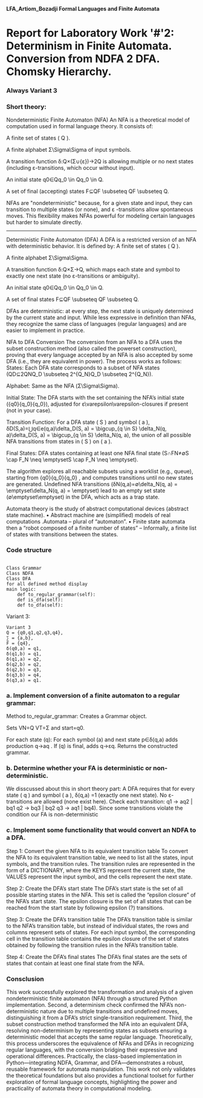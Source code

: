 **LFA_Artiom_Bozadji
Formal Languages and Finite Automata**

# Report for Laboratory Work '#'2: Determinism in Finite Automata. Conversion from NDFA 2 DFA. Chomsky Hierarchy.
### Always Variant 3

### Short theory:
Nondeterministic Finite Automaton (NFA)
An NFA is a theoretical model of computation used in formal language theory. 
It consists of: 

A finite set of states ( Q ).

A finite alphabet Σ\Sigma\Sigma of input symbols.

A transition function δ:Q×(Σ∪{ε})→2Q is allowing multiple or no next states 
(including ε-transitions, which occur without input).

An initial state q0∈Qq_0 \in Qq_0 \in Q.

A set of final (accepting) states F⊆QF \subseteq QF \subseteq Q.

NFAs are "nondeterministic" because, for a given state and input, they can transition to multiple states (or none), and ε
-transitions allow spontaneous moves. This flexibility makes NFAs powerful for modeling certain languages but harder to simulate directly.

-------------------------------------------------------------------------------------------------------------------------------------------

Deterministic Finite Automaton (DFA)
A DFA is a restricted version of an NFA with deterministic behavior. It is defined by:
A finite set of states ( Q ).

A finite alphabet Σ\Sigma\Sigma.

A transition function δ:Q×Σ→Q, which maps each state and symbol to exactly one next state (no ε-transitions or ambiguity).

An initial state q0∈Qq_0 \in Qq_0 \in Q.

A set of final states F⊆QF \subseteq QF \subseteq Q.

DFAs are deterministic: at every step, the next state is uniquely determined by the current state and input. While less expressive in definition than NFAs, they recognize the same class of languages (regular languages) and are easier to implement in practice.



NFA to DFA Conversion
The conversion from an NFA to a DFA uses the subset construction method (also called the powerset construction), proving that every language accepted by an NFA is also accepted by some DFA (i.e., they are equivalent in power). The process works as follows:
States: Each DFA state corresponds to a subset of NFA states (QD⊆2QNQ_D \subseteq 2^{Q_N}Q_D \subseteq 2^{Q_N}).

Alphabet: Same as the NFA (Σ\Sigma\Sigma).

Initial State: The DFA starts with the set containing the NFA’s initial state ({q0}\{q_0\}\{q_0\}), adjusted 
for ε\varepsilon\varepsilon-closures if present (not in your case).

Transition Function: For a DFA state ( S ) and symbol ( a ), δD(S,a)=⋃q∈e(q,a)\delta_D(S, a) = \bigcup_{q \in S} \delta_N(q, a)\delta_D(S, a) = \bigcup_{q \in S} \delta_N(q, a), the union of all possible NFA transitions from states in ( S ) on ( a ).

Final States: DFA states containing at least one NFA final state (S∩FN≠∅S \cap F_N \neq \emptysetS \cap F_N \neq \emptyset).

The algorithm explores all reachable subsets using a worklist (e.g., queue), starting from {q0}\{q_0\}\{q_0\}
, and computes transitions until no new states are generated. Undefined NFA transitions 
(δN(q,a)=∅\delta_N(q, a) = \emptyset\delta_N(q, a) = \emptyset) lead to an empty set state (∅\emptyset\emptyset) in the DFA, which acts as a trap state.

Automata theory is the study of abstract
computational devices (abstract state
machine).
• Abstract machine are (simplified) models of
real computations .Automata – plural of “automaton”.
• Finite state automata then a “robot composed of a finite
number of states”
– Informally, a finite list of states with transitions between the states.

### Code structure
```

Class Grammar
Class NDFA
Class DFA
for all defined method display
main logic:
    def to_regular_grammar(self):
    def is_dfa(self):
    def to_dfa(self):
```
Variant 3:
```
Variant 3
Q = {q0,q1,q2,q3,q4},
∑ = {a,b},
F = {q4},
δ(q0,a) = q1,
δ(q1,b) = q1,
δ(q1,a) = q2,
δ(q2,b) = q2,
δ(q2,b) = q3,
δ(q3,b) = q4, 
δ(q3,a) = q1.
```

### a. Implement conversion of a finite automaton to a regular grammar:

Method to_regular_grammar:
Creates a Grammar object.

Sets VN=Q VT=Σ and start=q0.

For each state (q):
For each symbol (a) and next state p∈δ(q,a) adds production q→aq .
If (q) is final, adds q→εq.
Returns the constructed grammar.

### b. Determine whether your FA is deterministic or non-deterministic.

We disscussed about this in short theory part:
A DFA requires that for every state ( q ) and symbol ( a ), δ(q,a) =1 (exactly one next state).
No ε-transitions are allowed (none exist here).
Check each transition:
  q1 -> aq2 | bq1
  q2 -> bq3 | bq2
  q3 -> aq1 | bq4).
Since some transitions violate the condition our FA is non-deterministic

### c. Implement some functionality that would convert an NDFA to a DFA.

Step 1: Convert the given NFA to its equivalent transition table
To convert the NFA to its equivalent transition table, we need to list all the states, input symbols, and the transition rules. The transition rules are represented in the form of a DICTIONARY, where the KEYS represent the current state, the VALUES represent the input symbol, and the cells represent the next state. 

Step 2: Create the DFA’s start state
The DFA’s start state is the set of all possible starting states in the NFA. This set is called the “epsilon closure” of the NFA’s start state. The epsilon closure is the set of all states that can be reached from the start state by following epsilon (?) transitions.

Step 3: Create the DFA’s transition table
The DFA’s transition table is similar to the NFA’s transition table, but instead of individual states, the rows and columns represent sets of states. For each input symbol, the corresponding cell in the transition table contains the epsilon closure of the set of states obtained by following the transition rules in the NFA’s transition table.

Step 4: Create the DFA’s final states
The DFA’s final states are the sets of states that contain at least one final state from the NFA.

### Consclusion 
This work successfully explored the transformation and analysis of a given nondeterministic finite automaton (NFA) through a structured Python implementation. Second, a determinism check confirmed the NFA’s non-deterministic nature due to multiple transitions and undefined moves, distinguishing it from a DFA’s strict single-transition requirement. Third, the subset construction method transformed the NFA into an equivalent DFA, resolving non-determinism by representing states as subsets ensuring a deterministic model that accepts the same regular language.
Theoretically, this process underscores the equivalence of NFAs and DFAs in recognizing regular languages, with the conversion bridging their expressive and operational differences. Practically, the class-based implementation in Python—integrating NDFA, Grammar, and DFA—demonstrates a robust, reusable framework for automata manipulation. This work not only validates the theoretical foundations but also provides a functional toolset for further exploration of formal language concepts, highlighting the power and practicality of automata theory in computational modeling.



